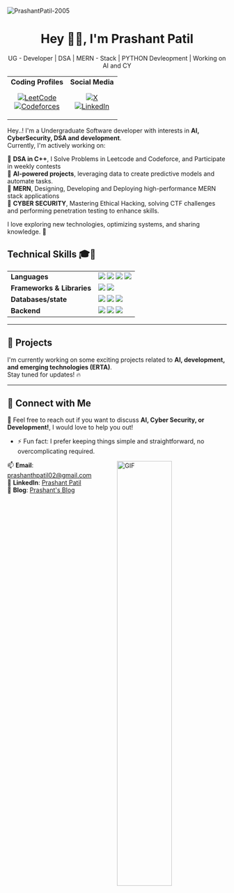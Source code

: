 <p>
    <img src="https://komarev.com/ghpvc/?username=PrashantPatil-2005&label=Profile%20Visitors&color=0e75b6&style=flat" alt="PrashantPatil-2005" />
</p>


<h1 align="center"> Hey 👋🏻, I'm Prashant Patil </h1>
<p align="center"> UG - Developer | DSA | MERN - Stack | PYTHON Devleopment | Working on AI and CY </p>

                                            
<table align="center" cellspacing="0" cellpadding="5">
    <tr>
      <td align="center" style="border: none;">
          <spam><strong>Coding Profiles</strong></spam>
        <p>       
          <a href="https://leetcode.com/u/prashanthpatil/" target="_blank">
            <img alt="LeetCode" src="https://img.shields.io/badge/LeetCode-000?logo=leetcode&logoColor=FFF926&style=for-the-badge" />
          </a>
            <br>
          <a href="https://codeforces.com/profile/prashanthpatil" target="_blank">
            <img alt="Codeforces" src="https://img.shields.io/badge/Codeforces-000?logo=codeforces&logoColor=white&style=for-the-badge" />
          </a>
        </p>
      </td>
  
<td align="center" style="border: none;">
      <spam><strong>Social Media</strong></spam> 
    <p>
     <a href="https://x.com/prashant_21_3" target="_blank">
     <img alt="X" src="https://img.shields.io/badge/Twitter-FFFFFF?logo=x&logoColor=black&style=for-the-badge" />
         </a>
        <br>
         <a href="https://www.linkedin.com/in/prashant-patil-320bbb28a/" target="_blank">
         <img alt="LinkedIn" src="https://img.shields.io/badge/LinkedIn-FFFFFF?logo=linkedin&logoColor=0A66C2&style=for-the-badge&labelColor=FFFFFF&color=0A66C2" />
         </a>
      </p>
   </td>
   </tr>
  </table>
  

Hey..! I'm a Undergraduate Software developer with interests in **AI, CyberSecurity, DSA and development**.  
Currently, I'm actively working on:  

🔵 **DSA in C++**, I Solve Problems in Leetcode and Codeforce, and Participate in weekly contests                                     
🔵 **AI-powered projects**, leveraging data to create predictive models and automate tasks.     
🔵 **MERN**, Designing, Developing and Deploying high-performance MERN stack applications    
🔵 **CYBER SECURITY**, Mastering Ethical Hacking, solving CTF challenges and performing penetration testing to enhance skills.  

I love exploring new technologies, optimizing systems, and sharing knowledge. 🚀  

## Technical Skills 🎓🎯

<table>
  <tr>
    <td><b>Languages</b></td>
    <td>
      <img src="https://img.shields.io/badge/c++-%2300599C.svg?style=for-the-badge&logo=c%2B%2B&logoColor=white">
      <img src="https://img.shields.io/badge/java-E4E4E4?style=for-the-badge&logo=Java&logoColor=0">
      <img src="https://img.shields.io/badge/python-3670A0?style=for-the-badge&logo=python&logoColor=ffdd54">
      <img src="https://img.shields.io/badge/javascript-%23323330.svg?style=for-the-badge&logo=javascript&logoColor=%23F7DF1E">
    </td>
  </tr>
  <tr>
    <td><b>Frameworks & Libraries</b></td>
    <td>
      <img src="https://img.shields.io/badge/react-%2320232a.svg?style=for-the-badge&logo=react&logoColor=%2361DAFB">
      <img src="https://img.shields.io/badge/django-%2320232a.svg?style=for-the-badge&logo=django&logoColor=green">
    </td>
  </tr>
  <tr>
    <td><b>Databases/state</b></td>
    <td>
      <img src="https://img.shields.io/badge/mysql-blue.svg?style=for-the-badge&logo=mysql&logoColor=white">
      <img src="https://img.shields.io/badge/MongoDB-%234ea94b.svg?style=for-the-badge&logo=mongodb&logoColor=white">
      <img src="https://img.shields.io/badge/Oracle-%23F80000.svg?style=for-the-badge&logo=oracle&logoColor=white">
    </td>
  </tr>
  <tr>
    <td><b>Backend</b></td>
    <td>
      <img src="https://img.shields.io/badge/-Django-000?style=for-the-badge&logo=django&logoColor=green">
      <img src="https://img.shields.io/badge/-Flask-E4E4E4?style=for-the-badge&logo=flask&logoColor=000000">
      <img src="https://img.shields.io/badge/-Node-000?style=for-the-badge&logo=nodedotjs">
    </td>
  </tr>

</table>

---
## 🚀 Projects  
I'm currently working on some exciting projects related to **AI, development, and emerging technologies (ERTA)**.  
Stay tuned for updates! 🔥  

---

## 🤝 Connect with Me  
💬 Feel free to reach out if you want to discuss **AI, Cyber Security, or Development!**, I would love to help you out!  
- ⚡ Fun fact: I prefer keeping things simple and straightforward, no overcomplicating required.
<!-- ## Thanks for Visiting my GitHub Profile! -->
<img align="right" alt="GIF" src="https://www.mygo.ge/uploads/blog/1584023795.jpg" height = "50%" width = "50%"/>

📫 **Email**: [prashanthpatil02@gmail.com](mailto:prashanthpatil02@gmail.com)  
💼 **LinkedIn**: [Prashant Patil](https://www.linkedin.com/in/prashant-patil-320bbb28a/)  
📝 **Blog**: [Prashant's Blog](https://prashantpatil01.blogspot.com/)  




